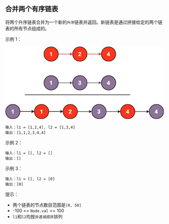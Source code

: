 ## 合并两个有序链表

将两个升序链表合并为一个新的`升序`链表并返回。新链表是通过拼接给定的两个链表的所有节点组成的。



示例 1：

![](../images/21.merge-two-sorted-lists.png)
```
输入：l1 = [1,2,4], l2 = [1,3,4]
输出：[1,1,2,3,4,4]
```
示例 2：
```
输入：l1 = [], l2 = []
输出：[]
```
示例 3：
```
输入：l1 = [], l2 = [0]
输出：[0]
```

提示：

* 两个链表的节点数目范围是`[0, 50]`
* -100 <= `Node.val` <= 100
* `l1`和`l2`均按`非递减顺序`排列